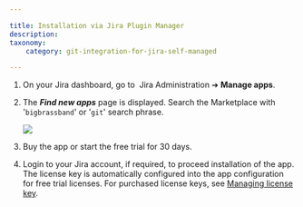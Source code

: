 ```yaml
---

title: Installation via Jira Plugin Manager
description:
taxonomy:
    category: git-integration-for-jira-self-managed

---
```

1.  On your Jira dashboard, go to  Jira Administration ➜ **Manage apps**.

2.  The _**Find new apps**_ page is displayed. Search the Marketplace with '`bigbrassband`' or '`git`' search phrase.

    ![](/wp-content/uploads/gij-docs-installation-jira-admin-addon-find-gitplugin-c.png)
3.  Buy the app or start the free trial for 30 days.

4.  Login to your Jira account, if required, to proceed installation of the app. The license key is automatically configured into the app configuration for free trial licenses. For purchased license keys, see [Managing license key](/git-integration-for-jira-self-managed/managing-license-key).
<br>
<br>
